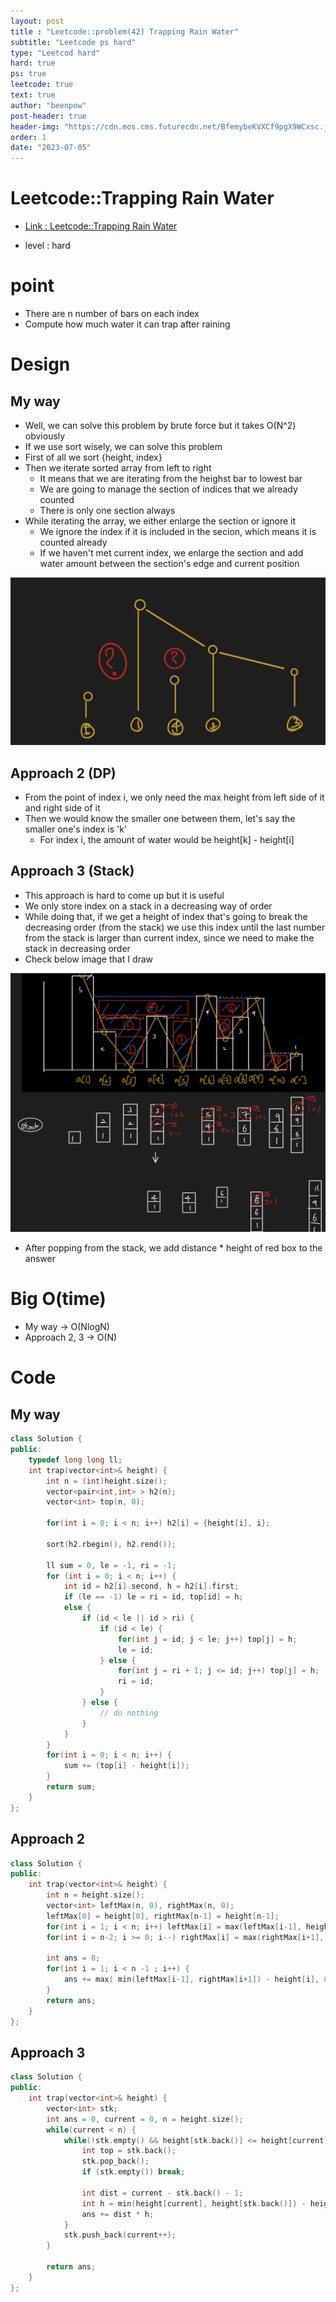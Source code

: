```yaml
---
layout: post
title : "Leetcode::problem(42) Trapping Rain Water"
subtitle: "Leetcode ps hard"
type: "Leetcod hard"
hard: true
ps: true
leetcode: true
text: true
author: "beenpow"
post-header: true
header-img: "https://cdn.mos.cms.futurecdn.net/BfemybeKVXCf9pgX9WCxsc.jpg"
order: 1
date: "2023-07-05"
---
```


# Leetcode::Trapping Rain Water
- [Link : Leetcode::Trapping Rain Water](https://leetcode.com/problems/trapping-rain-water/description/?envType=study-plan-v2&envId=apple-spring-23-high-frequency)

- level : hard

# point
- There are n number of bars on each index
- Compute how much water it can trap after raining

# Design

## My way
- Well, we can solve this problem by brute force but it takes O(N^2) obviously
- If we use sort wisely, we can solve this problem
- First of all we sort {height, index}
- Then we iterate sorted array from left to right
  - It means that we are iterating from the heighst bar to lowest bar
  - We are going to manage the section of indices that we already counted
  - There is only one section always
- While iterating the array, we either enlarge the section or ignore it
  - We ignore the index if it is included in the secion, which means it is counted already
  - If we haven't met current index, we enlarge the section and add water amount between the section's edge and current position

![img](/img/2023-07-05-leetcode-hard-trapping-rain-water-2.png)


## Approach 2 (DP)
- From the point of index i, we only need the max height from left side of it and right side of it
- Then we would know the smaller one between them, let's say the smaller one's index is 'k'
  - For index i, the amount of water would be height[k] - height[i]

## Approach 3 (Stack)
- This approach is hard to come up but it is useful
- We only store index on a stack in a decreasing way of order
- While doing that, if we get a height of index that's going to break the decreasing order (from the stack)  we use this index until the last number from the stack is larger than current index, since we need to make the stack in decreasing order
- Check below image that I draw

![img](/img/2023-07-05-leetcode-hard-trapping-rain-water-1.png)

- After popping from the stack, we add distance * height of red box to the answer


# Big O(time)
- My way -> O(NlogN)
- Approach 2, 3 -> O(N)

# Code

## My way

```cpp
class Solution {
public:
    typedef long long ll;
    int trap(vector<int>& height) {
        int n = (int)height.size();
        vector<pair<int,int> > h2(n);
        vector<int> top(n, 0);

        for(int i = 0; i < n; i++) h2[i] = {height[i], i};

        sort(h2.rbegin(), h2.rend());

        ll sum = 0, le = -1, ri = -1;
        for (int i = 0; i < n; i++) {
            int id = h2[i].second, h = h2[i].first;
            if (le == -1) le = ri = id, top[id] = h;
            else {
                if (id < le || id > ri) {
                    if (id < le) {
                        for(int j = id; j < le; j++) top[j] = h;
                        le = id;
                    } else {
                        for(int j = ri + 1; j <= id; j++) top[j] = h;
                        ri = id;
                    }
                } else {
                    // do nothing
                }
            }
        }
        for(int i = 0; i < n; i++) {
            sum += (top[i] - height[i]);
        }
        return sum;
    }
};
```

## Approach 2

```cpp
class Solution {
public:
    int trap(vector<int>& height) {
        int n = height.size();
        vector<int> leftMax(n, 0), rightMax(n, 0);
        leftMax[0] = height[0], rightMax[n-1] = height[n-1];
        for(int i = 1; i < n; i++) leftMax[i] = max(leftMax[i-1], height[i]);
        for(int i = n-2; i >= 0; i--) rightMax[i] = max(rightMax[i+1], height[i]);

        int ans = 0;
        for(int i = 1; i < n -1 ; i++) {
            ans += max( min(leftMax[i-1], rightMax[i+1]) - height[i], 0);
        }
        return ans;
    }
};
```

## Approach 3

```cpp
class Solution {
public:
    int trap(vector<int>& height) {
        vector<int> stk;
        int ans = 0, current = 0, n = height.size();
        while(current < n) {
            while(!stk.empty() && height[stk.back()] <= height[current]) {
                int top = stk.back();
                stk.pop_back();
                if (stk.empty()) break;

                int dist = current - stk.back() - 1;
                int h = min(height[current], height[stk.back()]) - height[top];
                ans += dist * h;
            }
            stk.push_back(current++);
        }

        return ans;
    }
};
```
